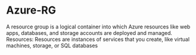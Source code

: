# Azure-RG
A resource group is a logical container into which Azure resources like web apps, databases, and storage accounts are deployed and managed. Resources: Resources are instances of services that you create, like virtual machines, storage, or SQL databases
